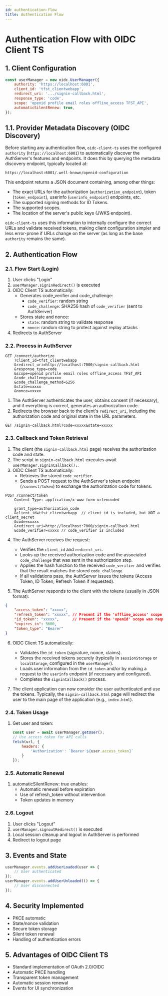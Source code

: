 ```yaml
---
id: authentication-flow
title: Authentication Flow
---
```


# Authentication Flow with OIDC Client TS

## 1. Client Configuration
```javascript
const userManager = new oidc.UserManager({
    authority: 'https://localhost:6001',
    client_id: 'tfst_clientwebapp',
    redirect_uri: '.../signin-callback.html',
    response_type: 'code',
    scope: 'openid profile email roles offline_access TFST_API',
    automaticSilentRenew: true,
});
```

## 1.1. Provider Metadata Discovery (OIDC Discovery)
Before starting any authentication flow, `oidc-client-ts` uses the configured `authority` (`https://localhost:6001`) to automatically discover the AuthServer's features and endpoints. It does this by querying the metadata discovery endpoint, typically located at:

`https://localhost:6001/.well-known/openid-configuration`

This endpoint returns a JSON document containing, among other things:

- The exact URLs for the authorization (`authorization_endpoint`), token (`token_endpoint`), userinfo (`userinfo_endpoint`) endpoints, etc.
- The supported signing methods for ID Tokens.
- The supported scopes.
- The location of the server's public keys (JWKS endpoint).

`oidc-client-ts` uses this information to internally configure the correct URLs and validate received tokens, making client configuration simpler and less error-prone if URLs change on the server (as long as the base `authority` remains the same).

## 2. Authentication Flow

### 2.1. Flow Start (Login)
1. User clicks "Login"
2. `userManager.signinRedirect()` is executed
3. OIDC Client TS automatically:
   - Generates code_verifier and code_challenge: 
     - `code_verifier`: random string
     - `code_challenge`: SHA256 hash of `code_verifier` (sent to AuthServer)
   - Stores state and nonce:
     - `state`: random string to validate response
     - `nonce`: random string to protect against replay attacks
4. Redirects to AuthServer

### 2.2. Process in AuthServer
```http
GET /connect/authorize
    ?client_id=tfst_clientwebapp
    &redirect_uri=http://localhost:7000/signin-callback.html
    &response_type=code
    &scope=openid profile email roles offline_access TFST_API
    &code_challenge=xxxxx
    &code_challenge_method=S256
    &state=xxxxx
    &nonce=xxxxx
```
1. The AuthServer authenticates the user, obtains consent (if necessary), and if everything is correct, generates an authorization code.
2. Redirects the browser back to the client's `redirect_uri`, including the authorization code and original state in the URL parameters.
```http
GET /signin-callback.html?code=xxxxx&state=xxxxx
```

### 2.3. Callback and Token Retrieval
1. The client (the `signin-callback.html` page) receives the authorization code and state.
2. The script in `signin-callback.html` executes await `userManager.signinCallback();`.
3. OIDC Client TS automatically:
   - Retrieves the stored `code_verifier`.
   - Sends a POST request to the AuthServer's token endpoint (`/connect/token`) to exchange the authorization code for tokens.
```http
POST /connect/token
    Content-Type: application/x-www-form-urlencoded

    grant_type=authorization_code
    &client_id=tfst_clientwebapp  // client_id is included, but NOT a client_secret
    &code=xxxxx
    &redirect_uri=http://localhost:7000/signin-callback.html
    &code_verifier=xxxxx // code_verifier is included
```
4. The AuthServer receives the request:
   - Verifies the `client_id` and `redirect_uri`.
   - Looks up the received authorization code and the associated `code_challenge` that was sent in the authorization step.
   - Applies the hash function to the received `code_verifier` and verifies that the result matches the stored `code_challenge`.
   - If all validations pass, the AuthServer issues the tokens (Access Token, ID Token, Refresh Token if requested).

5. The AuthServer responds to the client with the tokens (usually in JSON format):
```json
{
    "access_token": "xxxxx",
    "refresh_token": "xxxxx", // Present if the 'offline_access' scope was requested
    "id_token": "xxxxx",      // Present if the 'openid' scope was requested
    "expires_in": 3600,
    "token_type": "Bearer"
}
```
6. OIDC Client TS automatically:
   - Validates the `id_token` (signature, nonce, claims).
   - Stores the received tokens securely (typically in `sessionStorage` or `localStorage`, configured in the `userManager`).
   - Loads user information from the `id_token` and/or by making a request to the `userinfo` endpoint (if necessary and configured).
   - Completes the `signinCallback()` process.

7. The client application can now consider the user authenticated and use the tokens. Typically, the `signin-callback.html` page will redirect the user to the main page of the application (e.g., `index.html`).

### 2.4. Token Usage
1. Get user and token:
   ```javascript
   const user = await userManager.getUser();
   // Use access_token for API calls
   fetch(url, {
       headers: {
           'Authorization': `Bearer ${user.access_token}`
       }
   });
   ```

### 2.5. Automatic Renewal
1. automaticSilentRenew: true enables:
   - Automatic renewal before expiration
   - Use of refresh_token without intervention
   - Token updates in memory

### 2.6. Logout
1. User clicks "Logout"
2. `userManager.signoutRedirect()` is executed
3. Local session cleanup and logout in AuthServer is performed
4. Redirect to logout page

## 3. Events and State
```javascript
userManager.events.addUserLoaded(user => {
    // User authenticated
});
userManager.events.addUserUnloaded(() => {
    // User disconnected
});
```

## 4. Security Implemented
- PKCE automatic
- State/nonce validation
- Secure token storage
- Silent token renewal
- Handling of authentication errors

## 5. Advantages of OIDC Client TS
- Standard implementation of OAuth 2.0/OIDC
- Automatic PKCE handling
- Transparent token management
- Automatic session renewal
- Events for UI synchronization